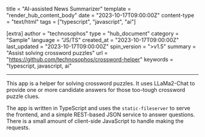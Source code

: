 title = "AI-assisted News Summarizer"
template = "render_hub_content_body"
date = "2023-10-17T09:00:00Z"
content-type = "text/html"
tags = ["typescript", "javascript", "ai"]

[extra]
author = "technosophos"
type = "hub_document"
category = "Sample"
language = "JS/TS"
created_at = "2023-10-17T09:00:00Z"
last_updated = "2023-10-17T09:00:00Z"
spin_version = ">v1.5"
summary =  "Assist solving crossword puzzles"
url = "https://github.com/technosophos/crossword-helper"
keywords = "typescript, javascript, ai"

---

This app is a helper for solving crossword puzzles. It uses LLaMa2-Chat to provide one or more candidate answers for those too-tough crossword puzzle clues.

The app is written in TypeScript and uses the `static-fileserver` to serve the frontend, and a simple REST-based JSON service to answer questions. There is a small amount of client-side JavaScript to handle making the requests.
